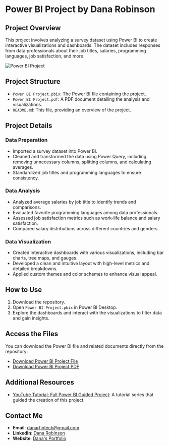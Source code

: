 # Power BI Project by Dana Robinson

## Project Overview
This project involves analyzing a survey dataset using Power BI to create interactive visualizations and dashboards. The dataset includes responses from data professionals about their job titles, salaries, programming languages, job satisfaction, and more.

![Power BI Project](https://i.imgur.com/RcjSyt7.jpg)

## Project Structure
- `Power BI Project.pbix`: The Power BI file containing the project.
- `Power BI Project.pdf`: A PDF document detailing the analysis and visualizations.
- `README.md`: This file, providing an overview of the project.

## Project Details
### Data Preparation
- Imported a survey dataset into Power BI.
- Cleaned and transformed the data using Power Query, including removing unnecessary columns, splitting columns, and calculating averages.
- Standardized job titles and programming languages to ensure consistency.

### Data Analysis
- Analyzed average salaries by job title to identify trends and comparisons.
- Evaluated favorite programming languages among data professionals.
- Assessed job satisfaction metrics such as work-life balance and salary satisfaction.
- Compared salary distributions across different countries and genders.

### Data Visualization
- Created interactive dashboards with various visualizations, including bar charts, tree maps, and gauges.
- Developed a clean and intuitive layout with high-level metrics and detailed breakdowns.
- Applied custom themes and color schemes to enhance visual appeal.

## How to Use
1. Download the repository.
2. Open `Power BI Project.pbix` in Power BI Desktop.
3. Explore the dashboards and interact with the visualizations to filter data and gain insights.

## Access the Files
You can download the Power BI file and related documents directly from the repository:
- [Download Power BI Project File](https://github.com/danartech/Power-BI-Project/blob/main/Power%20BI%20Project.pbix)
- [Download Power BI Project PDF](https://github.com/danartech/Power-BI-Project/blob/main/Power%20BI%20Project.pdf)

## Additional Resources
- [YouTube Tutorial: Full Power BI Guided Project](https://www.youtube.com/watch?v=pixlHHe_lNQ): A tutorial series that guided the creation of this project.

## Contact Me
- **Email**: [danarfintech@gmail.com](mailto:danarfintech@gmail.com)
- **LinkedIn**: [Dana Robinson](https://www.linkedin.com/in/dana-robinson-acct)
- **Website**: [Dana's Portfolio](https://danartech.github.io/DanaTheAnalyst.github.io/)

